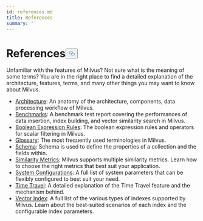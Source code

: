 ```yaml
---
id: references.md
title: References
summary: ''
---
```

<h1 id="References" class="common-anchor-header">References<button data-href="#References" class="anchor-icon" translate="no">
      <svg translate="no"
        aria-hidden="true"
        focusable="false"
        height="20"
        version="1.1"
        viewBox="0 0 16 16"
        width="16"
      >
        <path
          fill="#0092E4"
          fill-rule="evenodd"
          d="M4 9h1v1H4c-1.5 0-3-1.69-3-3.5S2.55 3 4 3h4c1.45 0 3 1.69 3 3.5 0 1.41-.91 2.72-2 3.25V8.59c.58-.45 1-1.27 1-2.09C10 5.22 8.98 4 8 4H4c-.98 0-2 1.22-2 2.5S3 9 4 9zm9-3h-1v1h1c1 0 2 1.22 2 2.5S13.98 12 13 12H9c-.98 0-2-1.22-2-2.5 0-.83.42-1.64 1-2.09V6.25c-1.09.53-2 1.84-2 3.25C6 11.31 7.55 13 9 13h4c1.45 0 3-1.69 3-3.5S14.5 6 13 6z"
        ></path>
      </svg>
    </button></h1><p>Unfamiliar with the features of Milvus? Not sure what is the meaning of some terms? You are in the right place to find a detailed explanation of the architecture, features, terms, and many other things you may want to know about Milvus.</p>
<ul>
<li><a href="/docs/ko/architecture.md">Architecture</a>: An anatomy of the architecture, components, data processing workflow of Milvus.</li>
<li><a href="/docs/ko/benchmark.md">Benchmarks</a>: A benchmark test report covering the performances of data insertion, index building, and vector similarity search in Milvus.</li>
<li><a href="/docs/ko/boolean.md">Boolean Expression Rules</a>: The boolean expression rules and operators for scalar filtering in Milvus.</li>
<li><a href="/docs/ko/glossary.md">Glossary</a>: The most frequently used terminologies in Milvus.</li>
<li><a href="/docs/ko/schema.md">Schema</a>: Schema is used to define the properties of a collection and the fields within.</li>
<li><a href="/docs/ko/metric.md">Similarity Metrics</a>: Milvus supports multiple similarity metrics. Learn how to choose the right metrics that best suit your application.</li>
<li><a href="/docs/ko/system_configuration.md">System Configurations</a>: A full list of system parameters that can be flexibly configured to best suit your need.</li>
<li><a href="/docs/ko/timetravel_ref.md">Time Travel</a>: A detailed explanation of the Time Travel feature and the mechanism behind.</li>
<li><a href="/docs/ko/index.md">Vector Index</a>: A full list of the various types of indexes supported by Milvus. Learn about the best-suited scenarios of each index and the configurable index parameters.</li>
</ul>
